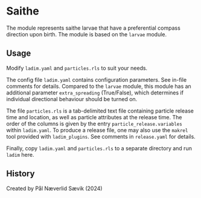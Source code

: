 # Saithe

The module represents saithe larvae that have a preferential compass direction
upon birth. The module is based on the `larvae` module.


## Usage

Modify `ladim.yaml` and `particles.rls` to suit your needs.

The config file `ladim.yaml` contains configuration parameters. See in-file
comments for details. Compared to the `larvae` module, this module has an
additional parameter `extra_spreading` (True/False), which determines if
individual directional behaviour should be turned on.

The file `particles.rls` is a tab-delimited text file containing particle
release time and location, as well as particle attributes at the release time.
The order of the columns is given by the entry `particle_release.variables`
within `ladim.yaml`. To produce a release file, one may also use the `makrel`
tool provided with `ladim_plugins`. See comments in `release.yaml` for details.

Finally, copy `ladim.yaml` and `particles.rls` to a separate directory and
run `ladim` here.


## History

Created by Pål Næverlid Sævik (2024)
